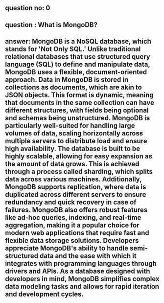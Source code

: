 
## question no: 0

## question : What is MongoDB?

## answer: MongoDB is a NoSQL database, which stands for 'Not Only SQL.' Unlike traditional relational databases that use structured query language (SQL) to define and manipulate data, MongoDB uses a flexible, document-oriented approach. Data in MongoDB is stored in collections as documents, which are akin to JSON objects. This format is dynamic, meaning that documents in the same collection can have different structures, with fields being optional and schemas being unstructured. MongoDB is particularly well-suited for handling large volumes of data, scaling horizontally across multiple servers to distribute load and ensure high availability. The database is built to be highly scalable, allowing for easy expansion as the amount of data grows. This is achieved through a process called sharding, which splits data across various machines. Additionally, MongoDB supports replication, where data is duplicated across different servers to ensure redundancy and quick recovery in case of failures. MongoDB also offers robust features like ad-hoc queries, indexing, and real-time aggregation, making it a popular choice for modern web applications that require fast and flexible data storage solutions. Developers appreciate MongoDB's ability to handle semi-structured data and the ease with which it integrates with programming languages through drivers and APIs. As a database designed with developers in mind, MongoDB simplifies complex data modeling tasks and allows for rapid iteration and development cycles.
      